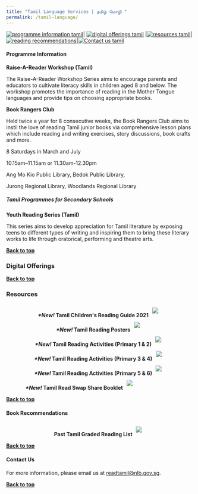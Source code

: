```yaml
---
title: "Tamil Language Services | தமிழ் மொழி "
permalink: /tamil-language/
---
```

[![programme information tamil](/images/mother-tongue-services/tamil-icons/programme%20information_tamil.png)](#programme-information)| [![digital offerings tamil](/images/mother-tongue-services/tamil-icons/digital%20offerings_tamil.png)](#digital-offerings) |[![resources tamil](/images/mother-tongue-services/tamil-icons/resources_tamil.png)](#resources)|
[![reading recommendations](/images/mother-tongue-services/tamil-icons/reading%20recommendations_tamil.png)](#reading-recommendations)|[![Contact us tamil](/images/mother-tongue-services/tamil-icons/contact%20us_tamil.png)](#contact-us)

		
#### Programme Information

**Raise-A-Reader Workshop (Tamil)**

The Raise-A-Reader Workshop Series aims to encourage parents and educators to cultivate literacy skills in children aged 8 and below. The workshop promotes the importance of reading in the Mother Tongue languages and provide tips on choosing appropriate books.

**Book Rangers Club**

Held twice a year for 8 consecutive weeks, the Book Rangers Club aims to instil the love of reading Tamil junior books via comprehensive lesson plans which include reading and writing exercises, story discussions, book crafts and more.

8 Saturdays in March and July

10.15am–11.15am or 11.30am-12.30pm

Ang Mo Kio Public Library, Bedok Public Library,

Jurong Regional Library, Woodlands Regional Library

##### Tamil Programmes for Secondary Schools

**Youth Reading Series (Tamil)**

This series aims to develop appreciation for Tamil literature by exposing teens to different types of writing and inspiring them to bring these literary works to life through oratorical, performing and theatre arts.

<b><a href="#top">Back to top</a></b>	

### Digital Offerings

<b><a href="#top">Back to top</a></b>	

### Resources
<div class="wrapper" style="width: 100%;">
<div class="container" style="display: flex; margin: auto; align-content: flex-start; width: inherit; flex-wrap: wrap">  
		<div class="image-container" style="margin: auto;">
			<b><i>*New!</i> Tamil Children's Reading Guide 2021</b><a href="/files/primary-book-recommendations/tamil-childrens-reading-guide-2021-compressed.pdf"><img src="/images/recommendationsprimary/tamil-childrens-reading-guide-21.png" style="max-width: 24rem; padding: 10px; margin:auto;"></a>
	</div>
	<div class="image-container" style="margin: auto;">
			<b><i>*New!</i> Tamil Reading Posters</b><a href="https://drive.google.com/file/d/12l215dOzaYIr_KpumoKPM765VUfeh2mq/view?usp=drivesdk"><img src="/images/mtl-tamil/tamil_readingposters.png" style="max-width: 24rem; padding: 10px; margin:auto;"></a>
	</div>
	<div class="image-container" style="margin: auto;">
			<b><i>*New!</i> Tamil Reading Activities (Primary 1 & 2)</b><a href="/files/mtl-tamil/tamil_readingactivitiesp1_p2.pdf"><img src="/images/mtl-tamil/tamil_readingactivitiesp1_p2.png" style="max-width: 24rem; padding: 10px; margin:auto;"></a>
	</div>
	<div class="image-container" style="margin: auto;">
			<b><i>*New!</i> Tamil Reading Activities (Primary 3 & 4)</b><a href="/files/mtl-tamil/tamil_readingactivitiesp3_p4.pdf"><img src="/images/mtl-tamil/tamil_readingactivitiesp3_p4.png" style="max-width: 24rem; padding: 10px; margin:auto;"></a>
	</div>
		<div class="image-container" style="margin: auto;">
			<b><i>*New!</i> Tamil Reading Activities (Primary 5 & 6)</b><a href="/files/mtl-tamil/tamil_readingactivitiesp5_p6.pdf"><img src="/images/mtl-tamil/tamil_readingactivitiesp5_p6.png" style="max-width: 24rem; padding: 10px; margin:auto;"></a>
	</div>
	<div class="image-container" style="margin: auto;">
			<b><i>*New!</i> Tamil Read Swap Share Booklet</b><a href="/files/mtl-tamil/tamil_readswapsharebooklet.pdf"><img src="/images/mtl-tamil/tamil_readswapshare.png" style="max-width: 24rem; padding: 10px; margin:auto;"></a>
	</div>
	<div class="image-container" style="margin: auto;">
		</div>
	</div>
	</div>

<b><a href="#top">Back to top</a></b>	

#### **Book Recommendations**
<div class="wrapper" style="width: 100%;">
<div class="container" style="display: flex; margin: auto; align-content: flex-start; width: inherit; flex-wrap: wrap">  
		<div class="image-container" style="margin: auto;">
		<b>Past Tamil Graded Reading List</b><a href="/images/recommendationsprimary/nlb-tamil-graded-reading-list-pri.pdf"><img src="/images/recommendationsprimary/nlb-tamil-graded-reading-list-cover.png" style="max-width: 25.2rem; padding: 10px; margin:auto;"></a>
	</div>
	</div>
	</div>

<b><a href="#top">Back to top</a></b>	
	
#### Contact Us
For more information, please email us at readtamil@nlb.gov.sg.

<b><a href="#top">Back to top</a></b>	